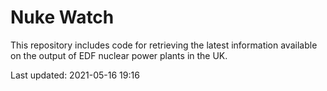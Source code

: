 # Nuke Watch

This repository includes code for retrieving the latest information available on the output of EDF nuclear power plants in the UK.

Last updated: 2021-05-16 19:16